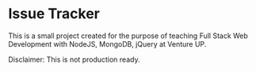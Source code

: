 # Issue Tracker

This is a small project created for the purpose of teaching Full Stack Web Development with NodeJS, MongoDB, jQuery at Venture UP. 

Disclaimer: This is not production ready.